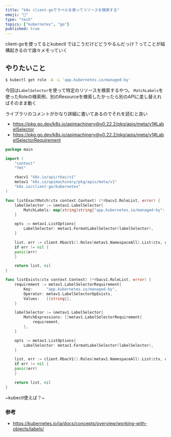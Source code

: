 ```yaml
---
title: "k8s client-goでラベルを使ってリソースを検索する"
emoji: "📌"
type: "tech"
topics: ["kubernetes", "go"]
published: true
---
```


client-goを使ってるとkubectl ではこうだけどどうやるんだっけ？ってことが結構起きるので諸々メモっていく

## やりたいこと

```sh
$ kubectl get role -A -L 'app.kubernetes.io/managed-by'
```

今回は`LabelSelector`を使って特定のリソースを検索するやつ。
`MatchLabels`を使ったRoleの検索例、別のResourceを検索したかったら別のAPIに差し替えればそのまま動く

ライブラリのコメントがかなり詳細に書いてあるのでそれを読むと良い

- https://pkg.go.dev/k8s.io/apimachinery@v0.22.2/pkg/apis/meta/v1#LabelSelector
- https://pkg.go.dev/k8s.io/apimachinery@v0.22.2/pkg/apis/meta/v1#LabelSelectorRequirement

```go
package main

import (
	"context"
	"fmt"

	rbacv1 "k8s.io/api/rbac/v1"
	metav1 "k8s.io/apimachinery/pkg/apis/meta/v1"
	"k8s.io/client-go/kubernetes"
)

func listExactMatch(ctx context.Context) (*rbacv1.RoleList, error) {
	labelSelector := &metav1.LabelSelector{
		MatchLabels: map[string]string{"app.kubernetes.io/managed-by": "sho2010"},
	}

	opts := metav1.ListOptions{
		LabelSelector: metav1.FormatLabelSelector(labelSelector),
	}

	list, err := client.RbacV1().Roles(metav1.NamespaceAll).List(ctx, opts)
	if err != nil {
    panic(err)
	}

	return list, nil
}

func listExists(ctx context.Context) (*rbacv1.RoleList, error) {
	requirement := metav1.LabelSelectorRequirement{
		Key:      "app.kubernetes.io/managed-by",
		Operator: metav1.LabelSelectorOpExists,
		Values:   []string{},
	}

	labelSelector := &metav1.LabelSelector{
		MatchExpressions: []metav1.LabelSelectorRequirement{
			requirement,
		},
	}

	opts := metav1.ListOptions{
		LabelSelector: metav1.FormatLabelSelector(labelSelector),
	}

	list, err := client.RbacV1().Roles(metav1.NamespaceAll).List(ctx, opts)
	if err != nil {
    panic(err)
	}

	return list, nil
}

```

~kubectl使えば？~

### 参考

- https://kubernetes.io/ja/docs/concepts/overview/working-with-objects/labels/
